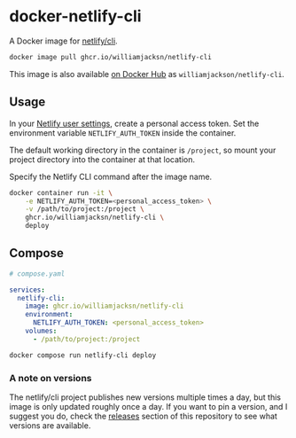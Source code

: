# docker-netlify-cli

A Docker image for [netlify/cli][a].

[a]: https://github.com/netlify/cli

```sh
docker image pull ghcr.io/williamjacksn/netlify-cli
```

This image is also available [on Docker Hub][b] as `williamjackson/netlify-cli`.

[b]: https://hub.docker.com/r/williamjackson/netlify-cli

## Usage

In your [Netlify user settings][c], create a personal access token. Set the environment variable `NETLIFY_AUTH_TOKEN`
inside the container.

[c]: https://app.netlify.com/user/applications

The default working directory in the container is `/project`, so mount your project directory into the container at that
location.

Specify the Netlify CLI command after the image name.

```sh
docker container run -it \
    -e NETLIFY_AUTH_TOKEN=<personal_access_token> \
    -v /path/to/project:/project \
    ghcr.io/williamjacksn/netlify-cli \
    deploy
```

## Compose

```yaml
# compose.yaml

services:
  netlify-cli:
    image: ghcr.io/williamjacksn/netlify-cli
    environment:
      NETLIFY_AUTH_TOKEN: <personal_access_token>
    volumes:
      - /path/to/project:/project
```

```sh
docker compose run netlify-cli deploy
```

### A note on versions

The netlify/cli project publishes new versions multiple times a day, but this image is only updated roughly once a day.
If you want to pin a version, and I suggest you do, check the [releases][d] section of this repository to see what
versions are available.

[d]: https://github.com/williamjacksn/docker-netlify-cli/releases
